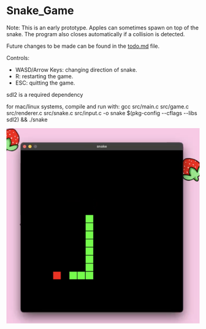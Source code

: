 # Snake_Game

Note: This is an early prototype. Apples can sometimes spawn on top of the snake. The program also closes automatically if a collision is detected.

Future changes to be made can be found in the [todo.md](docs/todo.md) file.

Controls:
- WASD/Arrow Keys: changing direction of snake.
- R: restarting the game.
- ESC: quitting the game.

sdl2 is a required dependency

for mac/linux systems, compile and run with: gcc src/main.c src/game.c src/renderer.c src/snake.c src/input.c -o snake $(pkg-config --cflags --libs sdl2) && ./snake

![example](/assets/screenshot.png "example")
